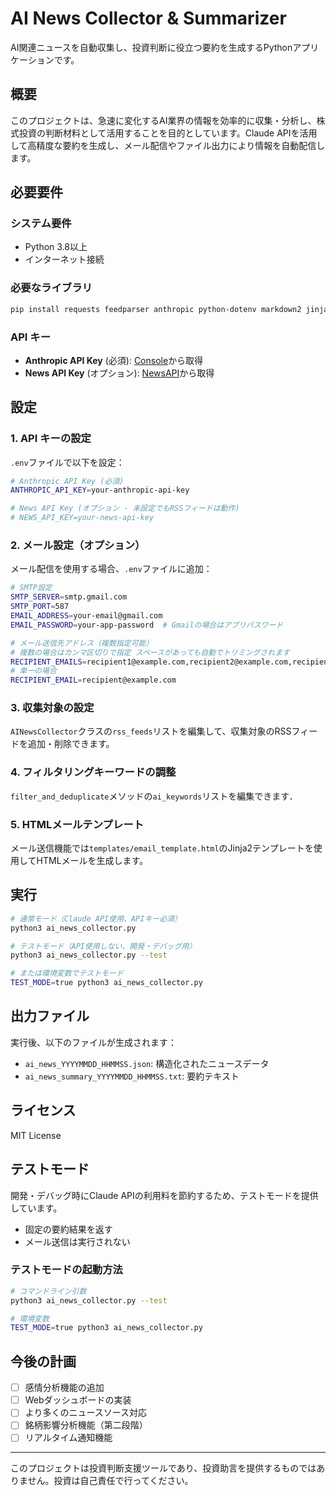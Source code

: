 # AI News Collector & Summarizer

AI関連ニュースを自動収集し、投資判断に役立つ要約を生成するPythonアプリケーションです。

## 概要

このプロジェクトは、急速に変化するAI業界の情報を効率的に収集・分析し、株式投資の判断材料として活用することを目的としています。Claude APIを活用して高精度な要約を生成し、メール配信やファイル出力により情報を自動配信します。

## 必要要件

### システム要件
- Python 3.8以上
- インターネット接続

### 必要なライブラリ
```bash
pip install requests feedparser anthropic python-dotenv markdown2 jinja2
```

### API キー
- **Anthropic API Key** (必須): [Console](https://console.anthropic.com/)から取得
- **News API Key** (オプション): [NewsAPI](https://newsapi.org/)から取得

## 設定

### 1. API キーの設定
`.env`ファイルで以下を設定：

```bash
# Anthropic API Key (必須)
ANTHROPIC_API_KEY=your-anthropic-api-key

# News API Key (オプション - 未設定でもRSSフィードは動作)
# NEWS_API_KEY=your-news-api-key
```

### 2. メール設定（オプション）
メール配信を使用する場合、`.env`ファイルに追加：

```bash
# SMTP設定
SMTP_SERVER=smtp.gmail.com
SMTP_PORT=587
EMAIL_ADDRESS=your-email@gmail.com
EMAIL_PASSWORD=your-app-password  # Gmailの場合はアプリパスワード

# メール送信先アドレス（複数指定可能）
# 複数の場合はカンマ区切りで指定 スペースがあっても自動でトリミングされます
RECIPIENT_EMAILS=recipient1@example.com,recipient2@example.com,recipient3@example.com
# 単一の場合
RECIPIENT_EMAIL=recipient@example.com
```

### 3. 収集対象の設定
`AINewsCollector`クラスの`rss_feeds`リストを編集して、収集対象のRSSフィードを追加・削除できます。

### 4. フィルタリングキーワードの調整
`filter_and_deduplicate`メソッドの`ai_keywords`リストを編集できます．

### 5. HTMLメールテンプレート
メール送信機能では`templates/email_template.html`のJinja2テンプレートを使用してHTMLメールを生成します。

## 実行

```bash
# 通常モード（Claude API使用、APIキー必須）
python3 ai_news_collector.py

# テストモード（API使用しない、開発・デバッグ用）
python3 ai_news_collector.py --test

# または環境変数でテストモード
TEST_MODE=true python3 ai_news_collector.py
```

## 出力ファイル

実行後、以下のファイルが生成されます：

- `ai_news_YYYYMMDD_HHMMSS.json`: 構造化されたニュースデータ
- `ai_news_summary_YYYYMMDD_HHMMSS.txt`: 要約テキスト

## ライセンス

MIT License

## テストモード

開発・デバッグ時にClaude APIの利用料を節約するため、テストモードを提供しています。

- 固定の要約結果を返す
- メール送信は実行されない

### テストモードの起動方法
```bash
# コマンドライン引数
python3 ai_news_collector.py --test

# 環境変数
TEST_MODE=true python3 ai_news_collector.py
```

## 今後の計画

- [ ] 感情分析機能の追加
- [ ] Webダッシュボードの実装
- [ ] より多くのニュースソース対応
- [ ] 銘柄影響分析機能（第二段階）
- [ ] リアルタイム通知機能

---

このプロジェクトは投資判断支援ツールであり、投資助言を提供するものではありません。投資は自己責任で行ってください。